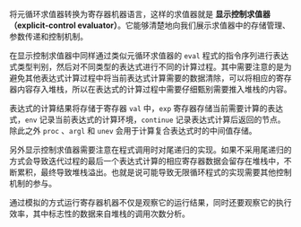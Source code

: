 将元循环求值器转换为寄存器机器语言，这样的求值器就是 **显示控制求值器（explicit-control evaluator）**。它能够清楚地向我们展示求值器中的存储管理、参数传递和控制机制。

在显示控制求值器中同样通过类似元循环求值器的 `eval` 程式的指令序列进行表达式类型判别，然后对不同类型的表达式进行不同的计算过程。其中需要注意的是为避免其他表达式计算过程中将当前表达式计算需要的数据清除，可以将相应的寄存器内容存入堆栈，所以在表达式的计算过程中需要仔细甄别需要推入堆栈的内容。

表达式的计算结果将存储于寄存器 `val` 中，`exp` 寄存器存储当前需要计算的表达式，`env` 记录当前表达式的计算环境，`continue` 记录表达式计算后返回的节点。除此之外 `proc` 、`argl` 和 `unev` 会用于计算复合表达式时的中间值存储。

另外显示控制求值器需要注意在程式调用时对尾递归的实现。如果不采用尾递归的方式会导致迭代过程的最后一个表达式计算的相应寄存器数据会留存在堆栈中，不断累积，最终导致堆栈溢出。也就是说可能导致无限循环程式的实现需要其他控制机制的参与。

通过模拟的方式运行寄存器机器不仅是观察它的运行结果，同时还要观察它的执行效率，其中标志性的数据来自堆栈的调用次数分析。